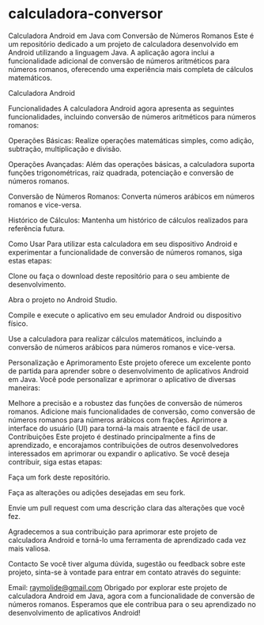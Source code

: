 # calculadora-conversor
 
Calculadora Android em Java com Conversão de Números Romanos
Este é um repositório dedicado a um projeto de calculadora desenvolvido em Android utilizando a linguagem Java. A aplicação agora inclui a funcionalidade adicional de conversão de números aritméticos para números romanos, oferecendo uma experiência mais completa de cálculos matemáticos.

Calculadora Android

Funcionalidades
A calculadora Android agora apresenta as seguintes funcionalidades, incluindo conversão de números aritméticos para números romanos:

Operações Básicas: Realize operações matemáticas simples, como adição, subtração, multiplicação e divisão.

Operações Avançadas: Além das operações básicas, a calculadora suporta funções trigonométricas, raiz quadrada, potenciação e conversão de números romanos.

Conversão de Números Romanos: Converta números arábicos em números romanos e vice-versa.

Histórico de Cálculos: Mantenha um histórico de cálculos realizados para referência futura.

Como Usar
Para utilizar esta calculadora em seu dispositivo Android e experimentar a funcionalidade de conversão de números romanos, siga estas etapas:

Clone ou faça o download deste repositório para o seu ambiente de desenvolvimento.

Abra o projeto no Android Studio.

Compile e execute o aplicativo em seu emulador Android ou dispositivo físico.

Use a calculadora para realizar cálculos matemáticos, incluindo a conversão de números arábicos para números romanos e vice-versa.

Personalização e Aprimoramento
Este projeto oferece um excelente ponto de partida para aprender sobre o desenvolvimento de aplicativos Android em Java. Você pode personalizar e aprimorar o aplicativo de diversas maneiras:

Melhore a precisão e a robustez das funções de conversão de números romanos.
Adicione mais funcionalidades de conversão, como conversão de números romanos para números arábicos com frações.
Aprimore a interface do usuário (UI) para torná-la mais atraente e fácil de usar.
Contribuições
Este projeto é destinado principalmente a fins de aprendizado, e encorajamos contribuições de outros desenvolvedores interessados em aprimorar ou expandir o aplicativo. Se você deseja contribuir, siga estas etapas:

Faça um fork deste repositório.

Faça as alterações ou adições desejadas em seu fork.

Envie um pull request com uma descrição clara das alterações que você fez.

Agradecemos a sua contribuição para aprimorar este projeto de calculadora Android e torná-lo uma ferramenta de aprendizado cada vez mais valiosa.

Contacto
Se você tiver alguma dúvida, sugestão ou feedback sobre este projeto, sinta-se à vontade para entrar em contato através do seguinte:

Email: raymolide@gmail.com
Obrigado por explorar este projeto de calculadora Android em Java, agora com a funcionalidade de conversão de números romanos. Esperamos que ele contribua para o seu aprendizado no desenvolvimento de aplicativos Android!
